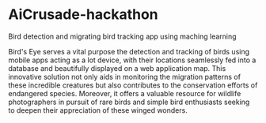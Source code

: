 # AiCrusade-hackathon
Bird detection and migrating bird tracking app using maching learning 

Bird's Eye serves a vital purpose the detection and tracking of birds using mobile apps acting as a lot device, with their locations seamlessly fed into a database and beautifully displayed on a web application map. This innovative solution not only aids in monitoring the migration patterns of these incredible creatures but also contributes to the conservation efforts of endangered species. Moreover, it offers a valuable resource for wildlife photographers in pursuit of rare birds and simple bird enthusiasts seeking to deepen their appreciation of these winged wonders.
